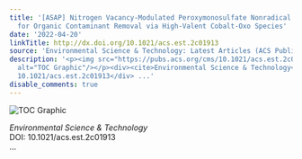 ```yaml
---
title: '[ASAP] Nitrogen Vacancy-Modulated Peroxymonosulfate Nonradical Activation
  for Organic Contaminant Removal via High-Valent Cobalt-Oxo Species'
date: '2022-04-20'
linkTitle: http://dx.doi.org/10.1021/acs.est.2c01913
source: 'Environmental Science & Technology: Latest Articles (ACS Publications)'
description: '<p><img src="https://pubs.acs.org/cms/10.1021/acs.est.2c01913/asset/images/medium/es2c01913_0006.gif"
  alt="TOC Graphic"/></p><div><cite>Environmental Science & Technology</cite></div><div>DOI:
  10.1021/acs.est.2c01913</div> ...'
disable_comments: true
---
```

<p><img src="https://pubs.acs.org/cms/10.1021/acs.est.2c01913/asset/images/medium/es2c01913_0006.gif" alt="TOC Graphic"/></p><div><cite>Environmental Science & Technology</cite></div><div>DOI: 10.1021/acs.est.2c01913</div> ...